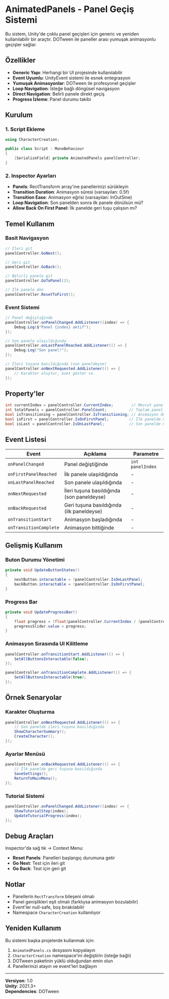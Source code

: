 # AnimatedPanels - Panel Geçiş Sistemi

Bu sistem, Unity'de çoklu panel geçişleri için generic ve yeniden kullanılabilir bir araçtır. DOTween ile paneller arası yumuşak animasyonlu geçişler sağlar.

## Özellikler

- **Generic Yapı**: Herhangi bir UI projesinde kullanılabilir
- **Event Uyumlu**: UnityEvent sistemi ile esnek entegrasyon
- **Yumuşak Animasyonlar**: DOTween ile profesyonel geçişler
- **Loop Navigation**: İsteğe bağlı döngüsel navigasyon
- **Direct Navigation**: Belirli panele direkt geçiş
- **Progress İzleme**: Panel durumu takibi

## Kurulum

### 1. Script Ekleme

```csharp
using CharacterCreation;

public class Script : MonoBehaviour
{
    [SerializeField] private AnimatedPanels panelController;
}
```

### 2. Inspector Ayarları

- **Panels**: RectTransform array'ine panellerinizi sürükleyin
- **Transition Duration**: Animasyon süresi (varsayılan: 0.5f)
- **Transition Ease**: Animasyon eğrisi (varsayılan: InOutSine)
- **Loop Navigation**: Son panelden sonra ilk panele dönülsün mü?
- **Allow Back On First Panel**: İlk panelde geri tuşu çalışsın mı?

## Temel Kullanım

### Basit Navigasyon

```csharp
// İleri git
panelController.GoNext();

// Geri git
panelController.GoBack();

// Belirli panele git
panelController.GoToPanel(2);

// İlk panele dön
panelController.ResetToFirst();
```

### Event Sistemi

```csharp
// Panel değiştiğinde
panelController.onPanelChanged.AddListener((index) => {
    Debug.Log($"Panel {index} aktif");
});

// Son panele ulaşıldığında
panelController.onLastPanelReached.AddListener(() => {
    Debug.Log("Son panel!");
});

// İleri tuşuna basıldığında (son paneldeyse)
panelController.onNextRequested.AddListener(() => {
    // Karakter oluştur, özet göster vs.
});
```

## Property'ler

```csharp
int currentIndex = panelController.CurrentIndex;        // Mevcut panel
int totalPanels = panelController.PanelCount;          // Toplam panel sayısı
bool isTransitioning = panelController.IsTransitioning; // Animasyon durumu
bool isFirst = panelController.IsOnFirstPanel;         // İlk panelde mi?
bool isLast = panelController.IsOnLastPanel;           // Son panelde mi?
```

## Event Listesi

| Event                  | Açıklama                                   | Parametre        |
| ---------------------- | ------------------------------------------ | ---------------- |
| `onPanelChanged`       | Panel değiştiğinde                         | `int panelIndex` |
| `onFirstPanelReached`  | İlk panele ulaşıldığında                   | -                |
| `onLastPanelReached`   | Son panele ulaşıldığında                   | -                |
| `onNextRequested`      | İleri tuşuna basıldığında (son paneldeyse) | -                |
| `onBackRequested`      | Geri tuşuna basıldığında (ilk paneldeyse)  | -                |
| `onTransitionStart`    | Animasyon başladığında                     | -                |
| `onTransitionComplete` | Animasyon bittiğinde                       | -                |

## Gelişmiş Kullanım

### Buton Durumu Yönetimi

```csharp
private void UpdateButtonStates()
{
    nextButton.interactable = !panelController.IsOnLastPanel;
    backButton.interactable = !panelController.IsOnFirstPanel;
}
```

### Progress Bar

```csharp
private void UpdateProgressBar()
{
    float progress = (float)panelController.CurrentIndex / (panelController.PanelCount - 1);
    progressSlider.value = progress;
}
```

### Animasyon Sırasında UI Kilitleme

```csharp
panelController.onTransitionStart.AddListener(() => {
    SetAllButtonsInteractable(false);
});

panelController.onTransitionComplete.AddListener(() => {
    SetAllButtonsInteractable(true);
});
```

## Örnek Senaryolar

### Karakter Oluşturma

```csharp
panelController.onNextRequested.AddListener(() => {
    // Son panelde ileri tuşuna basıldığında
    ShowCharacterSummary();
    CreateCharacter();
});
```

### Ayarlar Menüsü

```csharp
panelController.onBackRequested.AddListener(() => {
    // İlk panelde geri tuşuna basıldığında
    SaveSettings();
    ReturnToMainMenu();
});
```

### Tutorial Sistemi

```csharp
panelController.onPanelChanged.AddListener((index) => {
    ShowTutorialStep(index);
    UpdateTutorialProgress(index);
});
```

## Debug Araçları

Inspector'da sağ tık → Context Menu:

- **Reset Panels**: Panelleri başlangıç durumuna getir
- **Go Next**: Test için ileri git
- **Go Back**: Test için geri git

## Notlar

- Panellerin `RectTransform` bileşeni olmalı
- Panel genişlikleri eşit olmalı (farklıysa animasyon bozulabilir)
- Event'ler null-safe, boş bırakılabilir
- Namespace `CharacterCreation` kullanılıyor

## Yeniden Kullanım

Bu sistemi başka projelerde kullanmak için:

1. `AnimatedPanels.cs` dosyasını kopyalayın
2. `CharacterCreation` namespace'ini değiştirin (isteğe bağlı)
3. DOTween paketinin yüklü olduğundan emin olun
4. Panellerinizi atayın ve event'leri bağlayın

---

**Versiyon**: 1.0  
**Unity**: 2021.3+  
**Dependencies**: DOTween
